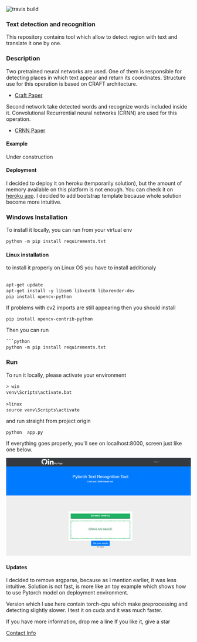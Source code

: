 ![travis build](https://api.travis-ci.com/s3nh/pytorch-text-recognition.svg?branch=master)

### Text detection and recognition
This repository contains tool which allow to detect region with text and translate it one by one. 


### Description
Two pretrained neural networks are used. One of them is responsible for detecting places in which 
text appear and return its coordinates. 
Structure use for this operation is based on CRAFT architecture. 
- [Craft Paper](https://arxiv.org/pdf/1904.01941.pdf)

Second network take detected words and recognize words included inside it. 
Convolutional Recurrential neural networks  (CRNN) are used for this operation. 

- [CRNN Paper](https://arxiv.org/abs/1507.05717)


#### Example

Under construction


#### Deployment 
I decided to deploy it on heroku (temporarily solution), but the amount of memory available on this platform
is not enough. 
You can check it on [heroku app](https://glacial-ravine-89423.herokuapp.com/).
I decided to add bootstrap template because whole solution become more intuitive.

### Windows Installation
To install it locally, you can run from your virtual env

```python
python -m pip install requirements.txt
```

#### Linux installation

to install it properly on Linux OS you have to install additionaly 


```buildoutcfg

apt-get update
apt-get install -y libsm6 libxext6 libxrender-dev
pip install opencv-python

```

If problems with cv2 imports are still appearing then you should install 


```buildoutcfg
pip install opencv-contrib-python
```

Then you can run 

```buildoutcfg
```python
python -m pip install requirements.txt
```

### Run 
To run it locally, please activate your environment 

```buildoutcfg
> win
venv\Scripts\activate.bat

>linux
source venv\Scripts\activate

```
and run straight from project origin


```buildoutcfg
python  app.py

```
If everything goes properly, you'll see on localhost:8000, 
screen just like one below.

![screen](img/front_.PNG?raw=True)




#### Updates

I decided to remove argparse, because as I mention earlier, it was less intuitive. 
Solution is not fast, is more like an toy example which shows how to use Pytorch model 
on deployment environment. 

Version which I use here contain torch-cpu which make preprocessing and detecting slightly slower. 
I test it on cuda and it was much faster.

If you have more information, drop me a line
If you like it, give a star 

[Contact Info](https://s3nh.github.io)





